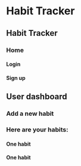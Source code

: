 # Habit Tracker

## Habit Tracker
### Home
#### Login
#### Sign up

## User dashboard
### Add a new habit
### Here are your habits:
#### One habit
#### One habit
